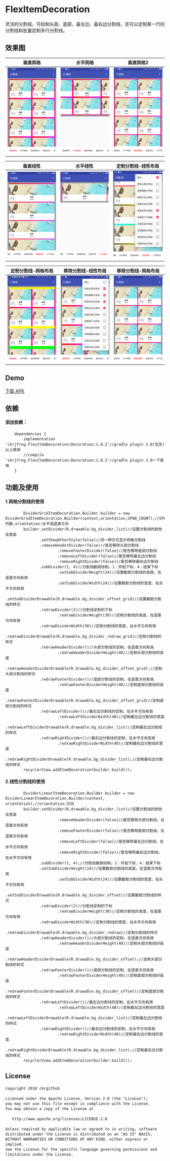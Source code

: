 # FlexItemDecoration
灵活的分割线，可绘制头部、底部、最左边、最右边分割线，还可以定制某一行的分割线和批量定制多行分割线。

## 效果图
| 垂直网格                          | 水平网格                          | 垂直网格2                         |
| -------------------------------- | -------------------------------- | -------------------------------- |
| ![](screenshot/Screenshot_1.png) | ![](screenshot/Screenshot_2.png) | ![](screenshot/Screenshot_3.png) |

| 垂直线性                          | 水平线性                          | 定制分割线-线性布局				 |
| -------------------------------- | -------------------------------- | -------------------------------- |
| ![](screenshot/Screenshot_4.png) | ![](screenshot/Screenshot_5.png) | ![](screenshot/Screenshot_6.png) | 

| 定制分割线-网格布局				   | 移除分割线-线性布局				  | 移除分割线-网格布局				 |
| -------------------------------- | -------------------------------- | -------------------------------- |
| ![](screenshot/Screenshot_9.png) | ![](screenshot/Screenshot_8.png) | ![](screenshot/Screenshot_7.png) |

## Demo
[下载 APK](apk/app-debug.apk)

## 依赖
#### 添加依赖：
```
	dependencies {
		implementation 'ckrjfrog.FlexItemDecoration:Decoration:1.0.2'//gradle plugin 3.0(包含)以上使用
		//compile 'ckrjfrog.FlexItemDecoration:Decoration:1.0.2'//gradle plugin 3.0一下使用
	}
```

## 功能及使用
#### 1.网格分割线的使用
```
		DividerGridItemDecoration.Builder builder = new DividerGridItemDecoration.Builder(context,orientation,SPAN_COUNT);//SPAN_COUNT:列数,orientation:水平或竖直方向
		builder.setDivider(R.drawable.bg_divider_list)//设置分割线的颜色及宽高
		       .setShowOtherStyle(false)//另一种方式显示网格分割线
		       .removeHeaderDivider(false)//是否移除头部分割线
                       .removeFooterDivider(false)//是否移除底部分割线
                       .removeLeftDivider(false)//是否移除最左边分割线
                       .removeRightDivider(false)//是否移除最右边分割线
		       .subDivider(1, 4)//分割线截取绘制，1：开始下标，4：结束下标
                       .setSubDividerHeight(24)//设置截取分割线的高度，在竖直方向有效
                       .setSubDividerWidth(24)//设置截取分割线的宽度，在水平方向有效
                       .setSubDividerDrawable(R.drawable.bg_divider_offset_grid)//设置截取分割线的样式
		       .redrawDivider(2)//分割线定制的下标
                       .redrawDividerHeight(30)//定制分割线的高度，在竖直方向有效
		       .redrawDividerWidth(30)//定制分割线的宽度，在水平方向有效
                       .redrawDividerDrawable(R.drawable.bg_divider_redraw_grid)//定制分割线的样式
		       .redrawHeaderDivider()//头部分割线的定制，在竖直方向有效
                       .redrawHeaderDividerHeight(40)//定制头部分割线的高度
                       .redrawHeaderDividerDrawable(R.drawable.bg_divider_offset_grid);//定制头部分割线的样式
		       .redrawFooterDivider()//底部分割线的定制，在竖直方向有效
                       .redrawFooterDividerHeight(40)//定制底部分割线的高度
                       .redrawFooterDividerDrawable(R.drawable.bg_divider_offset_grid)//定制底部分割线的样式
		       .redrawLeftDivider()//最左边分割线的定制，在水平方向有效
                       .redrawLeftDividerWidth(40)//定制最左边分割线的宽度
                       .redrawLeftDividerDrawable(R.drawable.bg_divider_list)//定制最左边分割线的样式
		       .redrawRightDivider()//最右边分割线的定制，在水平方向有效
                       .redrawRightDividerWidth(40)//定制最右边分割线的宽度
                       .redrawRightDividerDrawable(R.drawable.bg_divider_list);//定制最右边分割线的样式
		recyclerView.addItemDecoration(builder.build());
```

#### 2.线性分割线的使用
```
		DividerLinearItemDecoration.Builder builder = new DividerLinearItemDecoration.Builder(context, orientation);//orientation:方向
		builder.setDivider(R.drawable.bg_divider_list)//设置分割线的颜色及宽高
                       .removeHeaderDivider(false)//是否移除头部分割线，在竖直方向有效
                       .removeFooterDivider(false)//是否移除底部分割线，在竖直方向有效
                       .removeLeftDivider(false)//是否移除最左边分割线，在水平方向有效
                       .removeRightDivider(false)//是否移除最右边分割线，在水平方向有效
		       .subDivider(1, 4);//分割线截取绘制，1：开始下标，4：结束下标
		       .setSubDividerHeight(24)//设置截取分割线的高度，在竖直方向有效
                       .setSubDividerWidth(24)//设置截取分割线的宽度，在水平方向有效
                       .setSubDividerDrawable(R.drawable.bg_divider_offset)//设置截取分割线的样式
		       .redrawDivider(2)//分割线定制的下标
                       .redrawDividerHeight(30)//定制分割线的高度，在竖直方向有效
		       .redrawDividerWidth(30)//定制分割线的宽度，在水平方向有效
                       .redrawDividerDrawable(R.drawable.bg_divider_redraw)//定制分割线的样式
		       .redrawHeaderDivider()//头部分割线的定制，在竖直方向有效
                       .redrawHeaderDividerHeight(40)//定制头部分割线的高度
                       .redrawHeaderDividerDrawable(R.drawable.bg_divider_offset);//定制头部分割线的样式
		       .redrawFooterDivider()//底部分割线的定制，在竖直方向有效
                       .redrawFooterDividerHeight(40)//定制底部分割线的高度
                       .redrawFooterDividerDrawable(R.drawable.bg_divider_offset)//定制底部分割线的样式
		       .redrawLeftDivider()//最左边分割线的定制，在水平方向有效
                       .redrawLeftDividerWidth(40)//定制最左边分割线的宽度
                       .redrawLeftDividerDrawable(R.drawable.bg_divider_list)//定制最左边分割线的样式
		       .redrawRightDivider()//最右边分割线的定制，在水平方向有效
                       .redrawRightDividerWidth(40)//定制最右边分割线的宽度
                       .redrawRightDividerDrawable(R.drawable.bg_divider_list);//定制最右边分割线的样式
		recyclerView.addItemDecoration(builder.build());
```

License
-------

    Copyright 2018 ckrgithub

    Licensed under the Apache License, Version 2.0 (the "License");
    you may not use this file except in compliance with the License.
    You may obtain a copy of the License at

       http://www.apache.org/licenses/LICENSE-2.0

    Unless required by applicable law or agreed to in writing, software
    distributed under the License is distributed on an "AS IS" BASIS,
    WITHOUT WARRANTIES OR CONDITIONS OF ANY KIND, either express or implied.
    See the License for the specific language governing permissions and
    limitations under the License.
